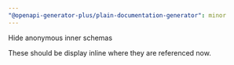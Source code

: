 ```yaml
---
"@openapi-generator-plus/plain-documentation-generator": minor
---
```


Hide anonymous inner schemas

These should be display inline where they are referenced now.
